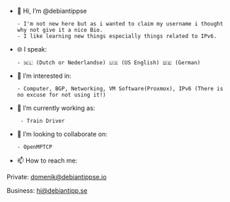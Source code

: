 - 👋 Hi, I’m @debiantippse

      - I'm not new here but as i wanted to claim my username i thought why not give it a nice Bio. 
      - I like learning new things especially things related to IPv6.

- 🌐 I speak:

      - 🇳🇱 (Dutch or Nederlandse) 🇺🇸 (US English) 🇩🇪 (German)

- 👀 I’m interested in:
      
      - Computer, BGP, Networking, VM Software(Proxmox), IPv6 (There is no excuse for not using it!) 

- 🌱 I’m currently working as:
       
       - Train Driver

- 💞️ I’m looking to collaborate on:
      
      - OpenMPTCP

- 📫 How to reach me:

Private: domenik@debiantippse.io

Business: hi@debiantipp.se

<!---
debiantippse/debiantippse is a ✨ special ✨ repository because its `README.md` (this file) appears on your GitHub profile.
You can click the Preview link to take a look at your changes.
--->
